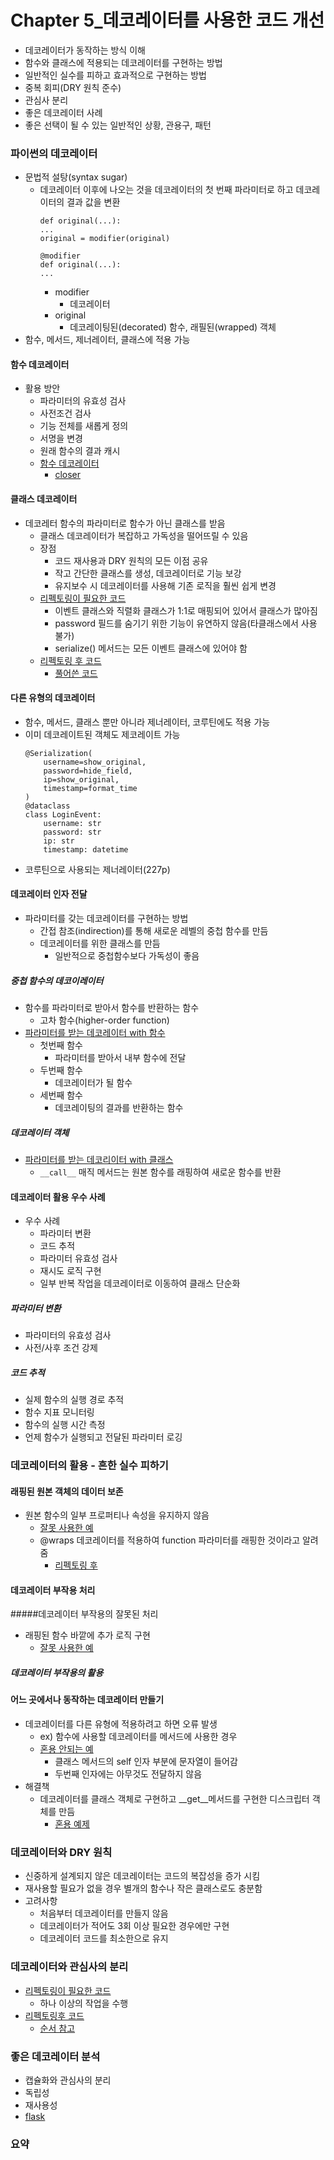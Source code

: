 # Chapter 5_데코레이터를 사용한 코드 개선
* 데코레이터가 동작하는 방식 이해
* 함수와 클래스에 적용되는 데코레이터를 구현하는 방법
* 일반적인 실수를 피하고 효과적으로 구현하는 방법
* 중복 회피(DRY 원칙 준수)
* 관심사 분리
* 좋은 데코레이터 사례
* 좋은 선택이 될 수 있는 일반적인 상황, 관용구, 패턴
### 파이썬의 데코레이터
* 문법적 설탕(syntax sugar)
    - 데코레이터 이후에 나오는 것을 데코레이터의 첫 번째 파라미터로 하고 데코레이터의 결과 값을 변환  
        ``` 
        def original(...):
        ...
        original = modifier(original)
        ```
        ``` 
        @modifier
        def original(...):
        ...
        ```
        - modifier 
            - 데코레이터
        - original
            - 데코레이팅된(decorated) 함수, 래필된(wrapped) 객체
* 함수, 메서드, 제너레이터, 클래스에 적용 가능
#### 함수 데코레이터
* 활용 방안
    - 파라미터의 유효성 검사
    - 사전조건 검사
    - 기능 전체를 새롭게 정의
    - 서명을 변경
    - 원래 함수의 결과 캐시
    - [함수 데코레이터](decorator_function_1.py)
        - [closer](closer.py)
#### 클래스 데코레이터
* 데코레터 함수의 파라미터로 함수가 아닌 클래스를 받음
    - 클래스 데코레이터가 복잡하고 가독성을 떨어뜨릴 수 있음
    - 장점
        - 코드 재사용과 DRY 원칙의 모든 이점 공유
        - 작고 간단한 클래스를 생성, 데코레이터로 기능 보강
        - 유지보수 시 데코레이터를 사용해 기존 로직을 훨씬 쉽게 변경
    - [리펙토링이 필요한 코드](decorator_serialize_1.py)
        - 이벤트 클래스와 직렬화 클래스가 1:1로 매핑되어 있어서 클래스가 많아짐
        - password 필드를 숨기기 위한 기능이 유연하지 않음(타클래스에서 사용 불가)
        - serialize() 메서드는 모든 이벤트 클래스에 있어야 함
    - [리펙토링 후 코드](decorator_serialize_2.py)
        - [풀어쓴 코드](decorator_serialize_3.py) 
  
#### 다른 유형의 데코레이터
* 함수, 메서드, 클래스 뿐만 아니라 제너레이터, 코루틴에도 적용 가능
* 이미 데코레이트된 객체도 제코레이트 가능
    ``` 
    @Serialization(
        username=show_original,
        password=hide_field,
        ip=show_original,
        timestamp=format_time
    )
    @dataclass
    class LoginEvent:
        username: str
        password: str
        ip: str
        timestamp: datetime
    ```
* 코루틴으로 사용되는 제너레이터(227p)
#### 데코레이터 인자 전달
* 파라미터를 갖는 데코레이터를 구현하는 방법
    - 간접 참조(indirection)를 통해 새로운 레벨의 중첩 함수를 만듬
    - 데코레이터를 위한 클래스를 만듬
        - 일반적으로 중첩함수보다 가독성이 좋음
##### 중첩 함수의 데코이레이터
* 함수를 파라미터로 받아서 함수를 반환하는 함수
    - 고차 함수(higher-order function)
* [파라미터를 받는 데코레이터 with 함수](decorator_function_2.py)
    - 첫번째 함수
        - 파라미터를 받아서 내부 함수에 전달
    - 두번째 함수
        - 데코레이터가 될 함수
    - 세번째 함수
        - 데코레이팅의 결과를 반환하는 함수

##### 데코레이터 객체
* [파라미터를 받는 데코리이터 with 클래스](decorator_function_3.py)
    - ```__call__``` 매직 메서드는 원본 함수를 래핑하여 새로운 함수를 반환 
#### 데코레이터 활용 우수 사례
* 우수 사례
    - 파라미터 변환
    - 코드 추적
    - 파라미터 유효성 검사
    - 재시도 로직 구현
    - 일부 반복 작업을 데코레이터로 이동하여 클래스 단순화

##### 파라미터 변환
* 파라미터의 유효성 검사
* 사전/사후 조건 강제
##### 코드 추적
* 실제 함수의 실행 경로 추적
* 함수 지표 모니터링
* 함수의 실행 시간 측정
* 언제 함수가 실행되고 전달된 파라미터 로깅
 
### 데코레이터의 활용 - 흔한 실수 피하기
#### 래핑된 원본 객체의 데이터 보존
* 원본 함수의 일부 프로퍼티나 속성을 유지하지 않음
    - [잘못 사용한 예](decorator_wraps_1.py)
    - @wraps 데코레이터를 적용하여 function 파라미터를 래핑한 것이라고 알려줌
        - [리펙토링 후](decorator_wraps_2.py)
#### 데코레이터 부작용 처리
#####데코레이터 부작용의 잘못된 처리
* 래핑된 함수 바깥에 추가 로직 구현
    - [잘못 사용한 예](decorator_side_effects_1.py)
##### 데코레이터 부작용의 활용
#### 어느 곳에서나 동작하는 데코레이터 만들기
* 데코레이터를 다른 유형에 적용하려고 하면 오류 발생
    - ex) 함수에 사용할 데코레이터를 메서드에 사용한 경우
    - [혼용 안되는 예](decorator_universal_1.py)
        - 클래스 메서드의 self 인자 부분에 문자열이 들어감
        - 두번째 인자에는 아무것도 전달하지 않음
* 해결책
    - 데코레이터를 클래스 객체로 구현하고 __get__메서드를 구현한 디스크립터 객체를 만듬
        - [혼용 예제](decorator_universal_2.py)

### 데코레이터와 DRY 원칙
* 신중하게 설계되지 않은 데코레이터는 코드의 복잡성을 증가 시킴
* 재사용할 필요가 없을 경우 별개의 함수나 작은 클래스로도 충분함
* 고려사항
    - 처음부터 데코레이터를 만들지 않음
    - 데코레이터가 적어도 3회 이상 필요한 경우에만 구현
    - 데코레이터 코드를 최소한으로 유지 
### 데코레이터와 관심사의 분리
- [리펙토링이 필요한 코드](decorator_SoC_1.py)
    - 하나 이상의 작업을 수행
- [리펙토링후 코드](decorator_SoC_2.py)
    - [순서 참고](decorator_SoC_3.py)
### 좋은 데코레이터 분석
* 캡슐화와 관심사의 분리
* 독립성
* 재사용성
* [flask](flask_example.py)
### 요약 